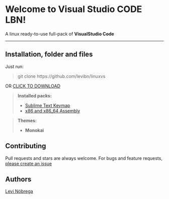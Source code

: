 <h1 id="welcome-to-pg-cool">Welcome to Visual Studio CODE LBN!</h1>

<p>A linux ready-to-use full-pack of <strong>VisualStudio Code</strong></p>

<hr>



<h2 id="installation-folder-and-files">Installation, folder and files</h2>

<p>Just run:</p>
<blockquote>
git clone https://github.com/levibn/linuxvs
</blockquote>
OR <a href="/levibn/linuxvs/archive/master.zip">CLICK TO DOWNLOAD</a>

<blockquote>
  <p><strong>Installed packs:</strong></p>
  <ul>
  <li><a href="https://marketplace.visualstudio.com/items?itemName=ms-vscode.sublime-keybindings">Sublime Text Keymap</a></li>
  <li><a href="https://marketplace.visualstudio.com/items?itemName=13xforever.language-x86-64-assembly">x86 and x86_64 Assembly</a></li>
  </ul>
</blockquote>

<blockquote>
  <p><strong>Themes:</strong></p>
  <ul>
  <li><strong>Monokai</strong></li>
  </ul>
</blockquote>
<h2 id="contributing">Contributing</h2>

<p>Pull requests and stars are always welcome. For bugs and feature requests, <a href="https://github.com/levibn/linuxvs">please create an issue</a></p>



<h2 id="authors">Authors</h2>

<p><a href="http://levinobrega.com">Levi Nóbrega</a></p>